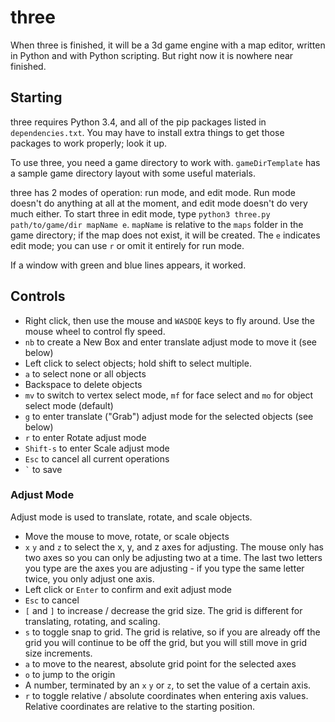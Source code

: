 # three

When three is finished, it will be a 3d game engine with a map editor, written in Python and with Python scripting. But right now it is nowhere near finished.

## Starting

three requires Python 3.4, and all of the pip packages listed in `dependencies.txt`. You may have to install extra things to get those packages to work properly; look it up.

To use three, you need a game directory to work with. `gameDirTemplate` has a sample game directory layout with some useful materials.

three has 2 modes of operation: run mode, and edit mode. Run mode doesn't do anything at all at the moment, and edit mode doesn't do very much either. To start three in edit mode, type `python3 three.py path/to/game/dir mapName e`. `mapName` is relative to the `maps` folder in the game directory; if the map does not exist, it will be created. The `e` indicates edit mode; you can use `r` or omit it entirely for run mode.

If a window with green and blue lines appears, it worked.

## Controls

- Right click, then use the mouse and `WASDQE` keys to fly around. Use the mouse wheel to control fly speed.
- `nb` to create a New Box and enter translate adjust mode to move it (see below)
- Left click to select objects; hold shift to select multiple.
- `a` to select none or all objects
- Backspace to delete objects
- `mv` to switch to vertex select mode, `mf` for face select and `mo` for object select mode (default)
- `g` to enter translate ("Grab") adjust mode for the selected objects (see below)
- `r` to enter Rotate adjust mode
- `Shift-s` to enter Scale adjust mode 
- `Esc` to cancel all current operations
- `` ` `` to save

### Adjust Mode

Adjust mode is used to translate, rotate, and scale objects.

- Move the mouse to move, rotate, or scale objects
- `x` `y` and `z` to select the x, y, and z axes for adjusting. The mouse only has two axes so you can only be adjusting two at a time. The last two letters you type are the axes you are adjusting - if you type the same letter twice, you only adjust one axis.
- Left click or `Enter` to confirm and exit adjust mode
- `Esc` to cancel
- `[` and `]` to increase / decrease the grid size. The grid is different for translating, rotating, and scaling.
- `s` to toggle snap to grid. The grid is relative, so if you are already off the grid you will continue to be off the grid, but you will still move in grid size increments.
- `a` to move to the nearest, absolute grid point for the selected axes
- `o` to jump to the origin
- A number, terminated by an `x` `y` or `z`, to set the value of a certain axis.
- `r` to toggle relative / absolute coordinates when entering axis values. Relative coordinates are relative to the starting position.
